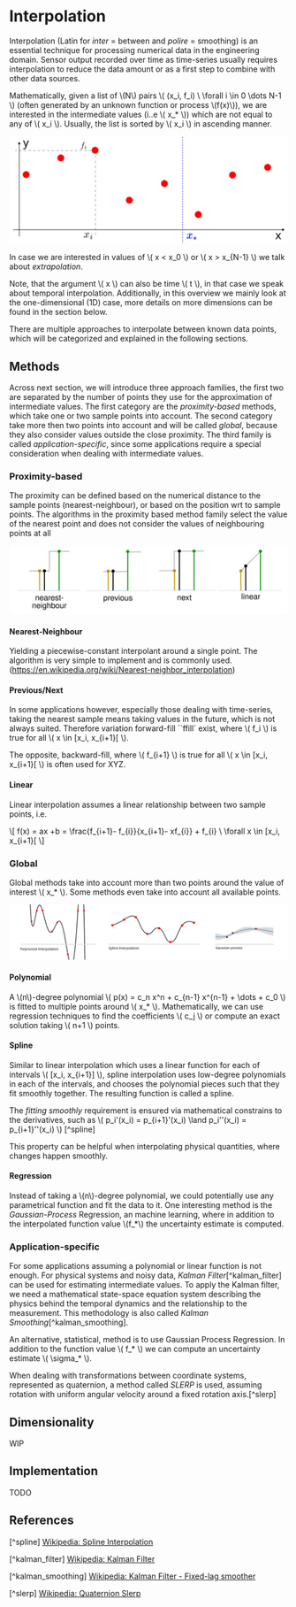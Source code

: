 # Interpolation

Interpolation (Latin for *inter* = between and *polire* = smoothing) is an essential technique for processing numerical data in the engineering domain. 
Sensor output recorded over time as time-series usually requires interpolation to reduce the data amount 
or as a first step to combine with other data sources.

Mathematically, given a list of \\(N\\) pairs \\( (x_i, f_i) \ \forall i \in 0 \dots N-1 \\) (often generated by an unknown function or process \\(f(x)\\)), 
we are interested in the intermediate values (i..e \\( x_* \\)) which are not equal to any of \\( x_i \\). 
Usually, the list is sorted by \\( x_i \\) in ascending manner.

![interpolation](interpolation.svg)

In case we are interested in values of \\( x < x_0 \\) or \\( x > x_{N-1} \\) we talk about *extrapolation*.

Note, that the argument \\( x \\) can also be time \\( t \\), in that case we speak about temporal interpolation. Additionally, in this overview we mainly look at the one-dimensional (1D) case, more details on more dimensions can be found in the section below.

There are multiple approaches to interpolate between known data points, which will be categorized and explained in the following sections.

## Methods

Across next section, we will introduce three approach families, the first two are separated by the number of points they use for the approximation of intermediate values. 
The first category are the *proximity-based* methods, which take one or two sample points into account. 
The second category take more then two points into account and will be called *global*, because they also consider values outside the close proximity.
The third family is called *application-specific*, since some applications require a special consideration when dealing with intermediate values.

### Proximity-based

The proximity can be defined based on the numerical distance to the sample points (nearest-neighbour), or based on the position wrt to sample points.
The algorithms in the proximity based method family select the value of the nearest point and does not consider the values of neighbouring points at all

![interpolation_methods](interpolation_methods.svg)

#### Nearest-Neighbour

Yielding a piecewise-constant interpolant around a single point. The algorithm is very simple to implement and is commonly used. (https://en.wikipedia.org/wiki/Nearest-neighbor_interpolation)

#### Previous/Next

In some applications however, especially those dealing with time-series, taking the nearest sample means taking values in the future, which is not always suited. Therefore variation forward-fill ``ffill` exist, where \\( f_i \\) is true for all \\( x \in [x_i, x_{i+1}[ \\). 

The opposite, backward-fill, where \\( f_{i+1} \\) is true for all \\( x \in [x_i, x_{i+1}[ \\) is often used for XYZ.

#### Linear

Linear interpolation assumes a linear relationship between two sample points, i.e.

\\[
f(x) = ax +b = \frac{f_{i+1}- f_{i}}{x_{i+1}- xf_{i}} + f_{i} \ \forall x \in [x_i, x_{i+1}[
\\]

### Global

Global methods take into account more than two points around the value of interest \\( x_* \\). Some methods even take into account all available points.

![global_interpolation](global_interpolation.svg)

#### Polynomial

A \\(n\\)-degree polynomial \\( p(x) = c_n x^n + c_{n-1} x^{n-1} + \dots + c_0 \\) is fitted to multiple points around  \\( x_* \\). Mathematically, we can use regression techniques to find the coefficients \\( c_j \\) or compute an exact solution taking \\( n+1 \\) points.


#### Spline

Similar to linear interpolation which uses a linear function for each of intervals \\( [x_i, x_{i+1}] \\), spline interpolation uses low-degree polynomials in each of the intervals, and chooses the polynomial pieces such that they fit smoothly together. The resulting function is called a spline.

The *fitting smoothly* requirement is ensured via mathematical constrains to the derivatives, such as \\( p_i'(x_i) = p_{i+1}'(x_i) \land p_i''(x_i) = p_{i+1}''(x_i)  \\) [^spline]

This property can be helpful when interpolating physical quantities, where changes happen smoothly.

#### Regression

Instead of taking a \\(n\\)-degree polynomial, we could potentially use any parametrical function and fit the data to it. One interesting method is the *Gaussian-Process* Regression, an machine learning, where in addition to the interpolated function value \\(f_*\\) the uncertainty estimate is computed.

### Application-specific

For some applications assuming a polynomial or linear function is not enough. For physical systems and noisy data, *Kalman Filter*[^kalman_filter] can be used for estimating intermediate values. To apply the Kalman filter, we need a mathematical state-space equation system describing the physics behind the temporal dynamics and the relationship to the measurement. This methodology is also called *Kalman Smoothing*[^kalman_smoothing].

An alternative, statistical, method is to use Gaussian Process Regression. In addition to the function value \\( f_* \\) we can compute an uncertainty estimate \\( \sigma_* \\).

When dealing with transformations between coordinate systems, represented as quaternion, a method called *SLERP* is used, assuming rotation with uniform angular velocity around a fixed rotation axis.[^slerp]

## Dimensionality

WIP

## Implementation

TODO

## References

[^spline] [Wikipedia: Spline Interpolation](https://en.wikipedia.org/wiki/Spline_interpolation#Introduction)

[^kalman_filter] [Wikipedia: Kalman Filter](https://en.wikipedia.org/wiki/Kalman_filter)

[^kalman_smoothing] [Wikipedia: Kalman Filter - Fixed-lag smoother](https://en.wikipedia.org/wiki/Kalman_filter#Fixed-lag_smoother)

[^slerp] [Wikipedia: Quaternion Slerp](https://en.wikipedia.org/wiki/Slerp#Quaternion_Slerp)